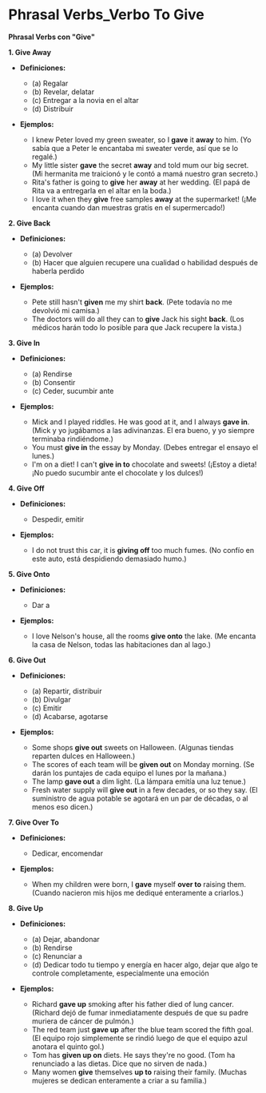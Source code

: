 # Phrasal Verbs_Verbo To Give


**Phrasal Verbs con "Give"**

**1. Give Away**

*   **Definiciones:**
    *   (a) Regalar
    *   (b) Revelar, delatar
    *   (c) Entregar a la novia en el altar
    *   (d) Distribuir

*   **Ejemplos:**

    *   I knew Peter loved my green sweater, so I **gave** it **away** to him. (Yo sabía que a Peter le encantaba mi sweater verde, así que se lo regalé.)
    *   My little sister **gave** the secret **away** and told mum our big secret. (Mi hermanita me traicionó y le contó a mamá nuestro gran secreto.)
    *   Rita's father is going to **give** her **away** at her wedding. (El papá de Rita va a entregarla en el altar en la boda.)
    *   I love it when they **give** free samples **away** at the supermarket! (¡Me encanta cuando dan muestras gratis en el supermercado!)

**2. Give Back**

*   **Definiciones:**
    *   (a) Devolver
    *   (b) Hacer que alguien recupere una cualidad o habilidad después de haberla perdido

*   **Ejemplos:**

    *   Pete still hasn't **given** me my shirt **back**. (Pete todavía no me devolvió mi camisa.)
    *   The doctors will do all they can to **give** Jack his sight **back**. (Los médicos harán todo lo posible para que Jack recupere la vista.)

**3. Give In**

*   **Definiciones:**
    *   (a) Rendirse
    *   (b) Consentir
    *   (c) Ceder, sucumbir ante

*   **Ejemplos:**

    *   Mick and I played riddles. He was good at it, and I always **gave in**. (Mick y yo jugábamos a las adivinanzas. El era bueno, y yo siempre terminaba rindiéndome.)
    *   You must **give in** the essay by Monday. (Debes entregar el ensayo el lunes.)
    *   I'm on a diet! I can't **give in to** chocolate and sweets! (¡Estoy a dieta! ¡No puedo sucumbir ante el chocolate y los dulces!)

**4. Give Off**

*   **Definiciones:**
    *   Despedir, emitir

*   **Ejemplos:**

    *   I do not trust this car, it is **giving off** too much fumes. (No confío en este auto, está despidiendo demasiado humo.)

**5. Give Onto**

*   **Definiciones:**
    *   Dar a

*   **Ejemplos:**

    *   I love Nelson's house, all the rooms **give onto** the lake. (Me encanta la casa de Nelson, todas las habitaciones dan al lago.)

**6. Give Out**

*   **Definiciones:**
    *   (a) Repartir, distribuir
    *   (b) Divulgar
    *   (c) Emitir
    *   (d) Acabarse, agotarse

*   **Ejemplos:**

    *   Some shops **give out** sweets on Halloween. (Algunas tiendas reparten dulces en Halloween.)
    *   The scores of each team will be **given out** on Monday morning. (Se darán los puntajes de cada equipo el lunes por la mañana.)
    *   The lamp **gave out** a dim light. (La lámpara emitía una luz tenue.)
    *   Fresh water supply will **give out** in a few decades, or so they say. (El suministro de agua potable se agotará en un par de décadas, o al menos eso dicen.)

**7. Give Over To**

*   **Definiciones:**
    *   Dedicar, encomendar

*   **Ejemplos:**

    *   When my children were born, I **gave** myself **over to** raising them. (Cuando nacieron mis hijos me dediqué enteramente a criarlos.)

**8. Give Up**

*   **Definiciones:**
    *   (a) Dejar, abandonar
    *   (b) Rendirse
    *   (c) Renunciar a
    *   (d) Dedicar todo tu tiempo y energía en hacer algo, dejar que algo te controle completamente, especialmente una emoción

*   **Ejemplos:**

    *   Richard **gave up** smoking after his father died of lung cancer. (Richard dejó de fumar inmediatamente después de que su padre muriera de cáncer de pulmón.)
    *   The red team just **gave up** after the blue team scored the fifth goal. (El equipo rojo simplemente se rindió luego de que el equipo azul anotara el quinto gol.)
    *   Tom has **given up on** diets. He says they're no good. (Tom ha renunciado a las dietas. Dice que no sirven de nada.)
    *   Many women **give** themselves **up to** raising their family. (Muchas mujeres se dedican enteramente a criar a su familia.)


